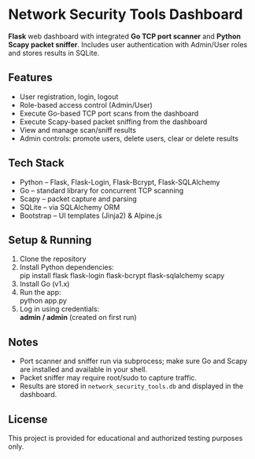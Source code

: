 # Network Security Tools Dashboard

**Flask** web dashboard with integrated **Go TCP port scanner** and **Python Scapy packet sniffer**. Includes user authentication with Admin/User roles and stores results in SQLite.

## Features

- User registration, login, logout  
- Role-based access control (Admin/User)  
- Execute Go-based TCP port scans from the dashboard  
- Execute Scapy-based packet sniffing from the dashboard  
- View and manage scan/sniff results  
- Admin controls: promote users, delete users, clear or delete results  

## Tech Stack

- Python – Flask, Flask-Login, Flask-Bcrypt, Flask-SQLAlchemy  
- Go – standard library for concurrent TCP scanning  
- Scapy – packet capture and parsing  
- SQLite – via SQLAlchemy ORM  
- Bootstrap – UI templates (Jinja2) & Alpine.js

## Setup & Running

1. Clone the repository  
2. Install Python dependencies:  
   pip install flask flask-login flask-bcrypt flask-sqlalchemy scapy  
3. Install Go (v1.x)  
4. Run the app:  
   python app.py  
5. Log in using credentials:  
   **admin / admin** (created on first run)

##  Notes

- Port scanner and sniffer run via subprocess; make sure Go and Scapy are installed and available in your shell.  
- Packet sniffer may require root/sudo to capture traffic.  
- Results are stored in `network_security_tools.db` and displayed in the dashboard.  

## License

This project is provided for educational and authorized testing purposes only.
